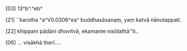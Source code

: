 [03] 13^b^.^eb^

[21] ``karotha ^a^V0.0306^ea^ buddhasāsanaṃ, yaṃ katvā nānutappati.

[22] khippaṃ pādāni dhovitvā, ekamante nisīdathā''ti..

[06] ... visākhā therī....